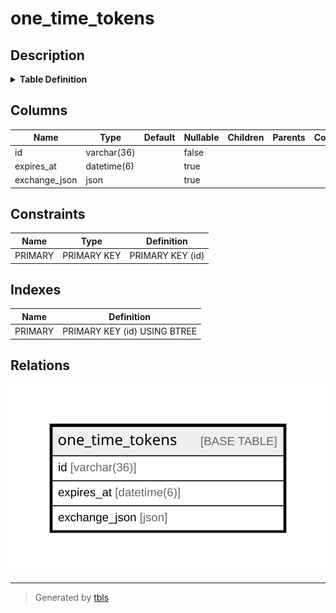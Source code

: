 # one_time_tokens

## Description

<details>
<summary><strong>Table Definition</strong></summary>

```sql
CREATE TABLE `one_time_tokens` (
  `id` varchar(36) NOT NULL,
  `expires_at` datetime(6) DEFAULT NULL,
  `exchange_json` json DEFAULT NULL,
  PRIMARY KEY (`id`)
) ENGINE=InnoDB DEFAULT CHARSET=utf8mb4
```

</details>

## Columns

| Name | Type | Default | Nullable | Children | Parents | Comment |
| ---- | ---- | ------- | -------- | -------- | ------- | ------- |
| id | varchar(36) |  | false |  |  |  |
| expires_at | datetime(6) |  | true |  |  |  |
| exchange_json | json |  | true |  |  |  |

## Constraints

| Name | Type | Definition |
| ---- | ---- | ---------- |
| PRIMARY | PRIMARY KEY | PRIMARY KEY (id) |

## Indexes

| Name | Definition |
| ---- | ---------- |
| PRIMARY | PRIMARY KEY (id) USING BTREE |

## Relations

![er](one_time_tokens.svg)

---

> Generated by [tbls](https://github.com/k1LoW/tbls)
